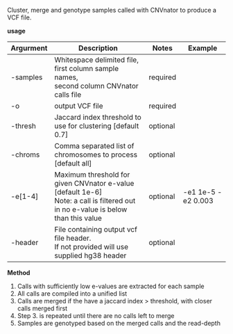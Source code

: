 Cluster, merge and genotype samples called with CNVnator to produce a VCF file.

**usage**  

Argurment | Description | Notes | Example  
----------|-------------|---------|-------  
-samples | Whitespace delimited file, first column sample names,<br> second column CNVnator calls file | required | 
-o | output VCF file | required | 
-thresh | Jaccard index threshold to use for clustering [default 0.7] | optional | 
-chroms | Comma separated list of chromosomes to process [default all] | optional |  
-e[1-4] | Maximum threshold for given CNVnator e-value [default 1e-6] <br> Note: a call is filtered out in no e-value is below than this value | optional  | -e1 1e-5 -e2 0.003
-header | File containing output vcf file header. <br> If not provided will use supplied hg38 header | optional | 

**Method**  
1. Calls with sufficiently low e-values are extracted for each sample  
2. All calls are compiled into a unified list  
3. Calls are merged if the have a jaccard index > threshold, with closer calls merged first  
4. Step 3. is repeated until there are no calls left to merge  
5. Samples are genotyped based on the merged calls and the read-depth  
